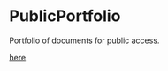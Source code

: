 # PublicPortfolio
Portfolio of documents for public access.


[here](2018-19%20Science%20Planning%20Summary_Excerpt.pdf)
